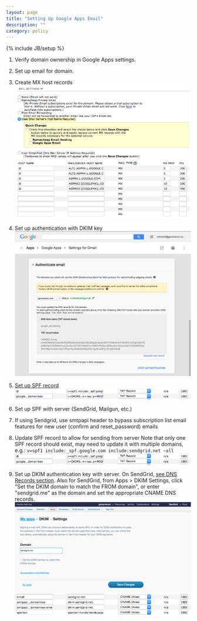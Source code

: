 ```yaml
---
layout: page
title: "Setting Up Google Apps Email"
description: ""
category: policy
---
```

{% include JB/setup %}
1. Verify domain ownership in Google Apps settings.
2. Set up email for domain.
  1. Create MX host records
     ![MX Records DNS](/assets/images/mx-records-dns.png)
  2. Set up authentication with DKIM key
     ![Google Apps Gmail DKIM Settings](/assets/images/google-apps-gmail-dkim-settings.png)
  3. [Set up SPF record](https://support.google.com/a/answer/178723?hl=en)
     ![Email DKIM SPF TXT DNS](/assets/images/email-dkim-spf-txt-dns.png)

3. Set up SPF with server (SendGrid, Mailgun, etc.)
  1. If using Sendgrid, use smtpapi header to bypass subscription list email
     features for new user (confirm and reset_password) emails
  2. Update SPF record to allow for sending from server
     Note that only one SPF record should exist, may need to update it
     with multiple domains, e.g.:
     `v=spf1 include:_spf.google.com include:sendgrid.net ~all`
     ![Email DKIM SPF TXT DNS](/assets/images/email-dkim-spf-txt-dns.png)
  3. Set up DKIM authentication key with server.
     On SendGrid, [see DNS Records section](http://sendgrid.com/docs/User_Guide/whitelabel_wizard.html).
     Also for SendGrid, from Apps > DKIM Settings, click "Set the DKIM domain to match the FROM
     domain", or enter "sendgrid.me" as the domain and set the appropriate CNAME DNS records.
     ![SendGrid DKIM Settings](/assets/images/sendgrid-dkim-settings.png)
     ![Email DKIM CNAME DNS](/assets/images/email-dkim-cname-dns.png)

